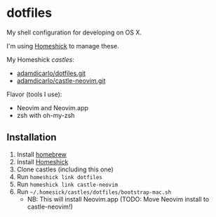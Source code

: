 # dotfiles

My shell configuration for developing on OS X.

I'm using [Homeshick](https://github.com/andsens/homeshick) to manage these.

My Homeshick _castles_:

* [adamdicarlo/dotfiles.git](https://github.com/adamdicarlo/dotfiles)
* [adamdicarlo/castle-neovim.git](https://github.com/adamdicarlo/castle-neovim)

Flavor (tools I use):

* Neovim and Neovim.app
* zsh with oh-my-zsh

## Installation

1. Install [homebrew](http://brew.sh/)
1. Install [Homeshick](https://github.com/andsens/homeshick)
1. Clone castles (including this one)
1. Run `homeshick link dotfiles`
1. Run `homeshick link castle-neovim`
1. Run `~/.homesick/castles/dotfiles/bootstrap-mac.sh`
   - NB: This will install Neovim.app (TODO: Move Neovim install to castle-neovim!)

